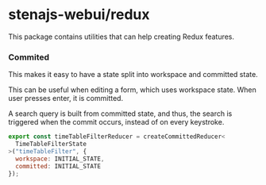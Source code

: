 # stenajs-webui/redux

This package contains utilities that can help creating Redux features.

### Commited

This makes it easy to have a state split into workspace and committed
state.

This can be useful when editing a form, which uses workspace state.
When user presses enter, it is committed.

A search query is built from committed state, and thus, the search
is triggered when the commit occurs, instead of on every keystroke.

```js
export const timeTableFilterReducer = createCommittedReducer<
  TimeTableFilterState
>("timeTableFilter", {
  workspace: INITIAL_STATE,
  committed: INITIAL_STATE
});
```
